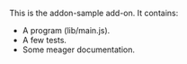 This is the addon-sample add-on.  It contains:

* A program (lib/main.js).
* A few tests.
* Some meager documentation.
